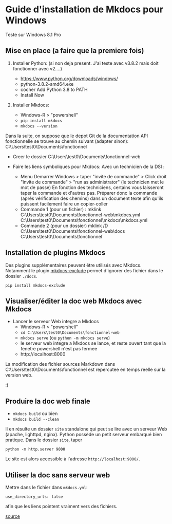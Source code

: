 # Guide d'installation de Mkdocs pour Windows

Teste sur Windows 8.1 Pro

## Mise en place (a faire que la premiere fois)

1. Installer Python: (si non deja present. J'ai teste avec v3.8.2 mais doit fonctionner avec v2....)
    - https://www.python.org/downloads/windows/
    - python-3.8.2-amd64.exe
    - cocher Add Python 3.8 to PATH
    - Install Now

2. Installer Mkdocs:
    - Windows-R > "powershell"
    - `pip install mkdocs`
    - `mkdocs --version`

Dans la suite, on suppose que le depot Git de la documentation API fonctionnelle se trouve au chemin suivant (adapter sinon):
C:\Users\test0\Documents\fonctionnel

- Creer le dossier C:\Users\test0\Documents\fonctionnel-web

- Faire les liens symboliques pour Mkdocs:
Avec un technicien de la DSI : 
  - Menu Demarrer Windows > taper "invite de commande" > Click droit "invite de commande" > "run as administrator" (le technicien met le mot de passe)
  En fonction des techniciens, certains vous laisseront taper la commande et d'autres pas. Préparer donc la commande (après vérification des chemins) dans un document texte afin qu'ils puissent facilement faire un copier-coller
  - Commande 1 (pour un fichier) :
  mklink C:\Users\test0\Documents\fonctionnel-web\mkdocs.yml C:\Users\test0\Documents\fonctionnel\mkdocs\mkdocs.yml
  - Commande 2 (pour un dossier)
 mklink /D C:\Users\test0\Documents\fonctionnel-web\docs C:\Users\test0\Documents\fonctionnel`
  
## Installation de plugins Mkdocs

Des plugins supplémentaires peuvent être utilisés avec Mkdocs. Notamment
le plugin [mkdocs-exclude](https://pypi.org/project/mkdocs-exclude/) permet d'ignorer des fichier dans le dossier `./docs`.

```
pip install mkdocs-exclude
```

## Visualiser/éditer la doc web Mkdocs avec Mkdocs

- Lancer le serveur Web integre a Mkdocs
  - Windows-R > "powershell"
  - `cd C:\Users\test0\Documents\fonctionnel-web`
  - `mkdocs serve` (ou `python -m mkdocs serve`)
  - le serveur web integre a Mkdocs se lance, et reste ouvert tant que la fenetre powershell n'est pas fermee
  - http://localhost:8000

La modification des fichier sources Markdown dans 
C:\Users\test0\Documents\fonctionnel
est repercutee en temps reelle sur la version web.

:)

## Produire la doc web finale

- `mkdocs build`
ou bien
- `mkdocs build --clean`

Il en résulte un dossier `site` standalone qui peut se lire avec un
serveur Web (apache, lighttpd, nginx). Python possède un petit serveur
embarqué bien pratique. Dans le dossier `site`, taper

```
python -m http.server 9000
```

Le site est alors accessible à l'adresse `http://localhost:9000/`.

## Utiliser la doc sans serveur web

Mettre dans le fichier dans `mkdocs.yml`:
```
use_directory_urls: false
```
afin que les liens pointent vraiment vers des fichiers.


[source](https://www.mkdocs.org/user-guide/configuration/#use_directory_urls)
